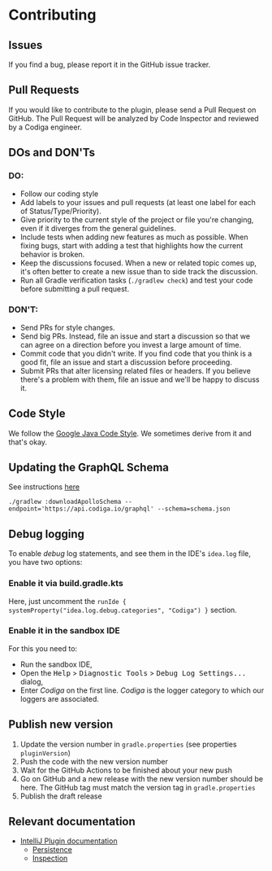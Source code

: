 # Contributing

## Issues

If you find a bug, please report it in the GitHub issue tracker.

## Pull Requests

If you would like to contribute to the plugin, please
send a Pull Request on GitHub. The Pull Request will be analyzed
by Code Inspector and reviewed by a Codiga engineer.

## DOs and DON'Ts

### DO:

* Follow our coding style
* Add labels to your issues and pull requests (at least one label for each of Status/Type/Priority).
* Give priority to the current style of the project or file you're changing, even if it diverges from the general
  guidelines.
* Include tests when adding new features as much as possible. When fixing bugs, start with adding a test that highlights
  how the current behavior is broken.
* Keep the discussions focused. When a new or related topic comes up, it's often better to create a new issue than to
  side track the discussion.
* Run all Gradle verification tasks (`./gradlew check`) and test your code before submitting a pull request.

### DON'T:

* Send PRs for style changes.
* Send big PRs. Instead, file an issue and start a discussion so that we can agree on a direction before you invest a
  large amount of time.
* Commit code that you didn't write. If you find code that you think is a good fit, file an issue and start a discussion
  before proceeding.
* Submit PRs that alter licensing related files or headers. If you believe there's a problem with them, file an issue
  and we'll be happy to discuss it.

## Code Style

We follow the [Google Java Code Style](https://google.github.io/styleguide/javaguide.html).
We sometimes derive from it and that's okay.

## Updating the GraphQL Schema

See instructions [here](https://www.apollographql.com/docs/android/essentials/get-started-java/)

```shell
./gradlew :downloadApolloSchema --endpoint='https://api.codiga.io/graphql' --schema=schema.json
```

## Debug logging

To enable *debug* log statements, and see them in the IDE's `idea.log` file, you have two options:

### Enable it via build.gradle.kts

Here, just uncomment the `runIde { systemProperty("idea.log.debug.categories", "Codiga") }` section.

### Enable it in the sandbox IDE

For this you need to:

- Run the sandbox IDE,
- Open the <kbd>Help</kbd> > <kbd>Diagnostic Tools</kbd> > <kbd>Debug Log Settings...</kbd> dialog,
- Enter *Codiga* on the first line. *Codiga* is the logger category to which our loggers are associated.

## Publish new version

1. Update the version number in `gradle.properties` (see properties `pluginVersion`)
2. Push the code with the new version number
3. Wait for the GitHub Actions to be finished about your new push
4. Go on GitHub and a new release with the new version number should be here. The GitHub tag must match the version tag
   in `gradle.properties`
5. Publish the draft release

## Relevant documentation

- [IntelliJ Plugin documentation](https://plugins.jetbrains.com/docs/intellij/basics.html)
    - [Persistence](https://plugins.jetbrains.com/docs/intellij/persisting-state-of-components.html)
    - [Inspection](https://plugins.jetbrains.com/docs/intellij/code-inspections.html)